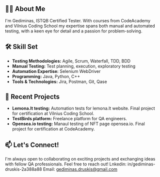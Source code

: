 
## 👨‍💻 About Me

I'm Gediminas, ISTQB Certified Tester. With courses from CodeAcademy and Vilnius Coding School my expertise spans both manual and automated testing, with a keen eye for detail and a passion for problem-solving.

## 🛠️ Skill Set

* **Testing Methodologies:** Agile, Scrum, Waterfall, TDD, BDD
* **Manual Testing:** Test planning, execution, exploratory testing
* **Automation Expertise:** Selenium WebDriver
* **Programming:** Java, Python, C++
* **Tools & Technologies:** Jira, Postman, Git, Qase

## 🚀 Recent Projects

* **Lemona.lt testing:** Automation tests for lemona.lt website. Final project for certification at Vilnius Coding School.
* **TestBirds platform:** Freelance platform for QA engineers.
* **Opensea.io testing:** Manaul testing of NFT page opensea.io. Final project for certification at CodeAcademy. 

## 📫 Let's Connect!

I'm always open to collaborating on exciting projects and exchanging ideas with fellow QA professionals. Feel free to reach out!
Lnkedin: in/gediminas-druskis-2a388a88
Email:   gediminas.druskis@gmail.com
